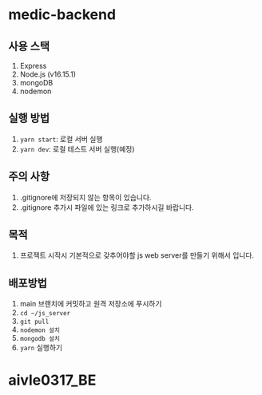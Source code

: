 # medic-backend

## 사용 스택

1. Express
2. Node.js (v16.15.1)
3. mongoDB
4. nodemon

## 실행 방법

1. `yarn start`: 로컬 서버 실행
2. `yarn dev`: 로컬 테스트 서버 실행(예정)

## 주의 사항

1. .gitignore에 저장되지 않는 항목이 있습니다.
2. .gitignore 추가시 파일에 있는 링크로 추가하시길 바랍니다.

## 목적

1. 프로젝트 시작시 기본적으로 갖추어야할 js web server를 만들기 위해서 입니다.

## 배포방법

1. main 브랜치에 커밋하고 원격 저장소에 푸시하기
2. `cd ~/js_server`
3. `git pull`
4. `nodemon 설치`
5. `mongodb 설치`
6. `yarn` 실행하기

# aivle0317_BE
